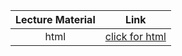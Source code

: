 Lecture Material | Link
:-----:          | :--------:
html             | [click for html](../notebooks/Lecture_04_TIPSTreasury.html)

